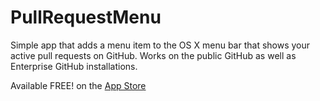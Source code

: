 # PullRequestMenu

Simple app that adds a menu item to the OS X menu bar that shows your active pull requests on GitHub. Works on the public GitHub as well as Enterprise GitHub installations.

Available FREE! on the <a href="https://itunes.apple.com/us/app/pullrequestmenu/id919797974?mt=12">App Store</a>
